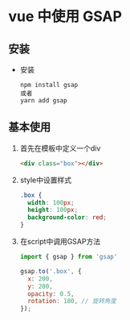 # vue 中使用 GSAP

## 安装

+ 安装

  ```shell
  npm install gsap
  或者
  yarn add gsap
  ```

## 基本使用

1. 首先在模板中定义一个div

    ```html
    <div class="box"></div>
    ```

2. style中设置样式

    ```css
    .box {
      width: 100px;
      height: 100px;
      background-color: red;
    }
    ```

3. 在script中调用GSAP方法

    ```js
    import { gsap } from 'gsap'

    gsap.to('.box', {
      x: 200,
      y: 200,
      opacity: 0.5,
      rotation: 180, // 旋转角度
    });
    ```

